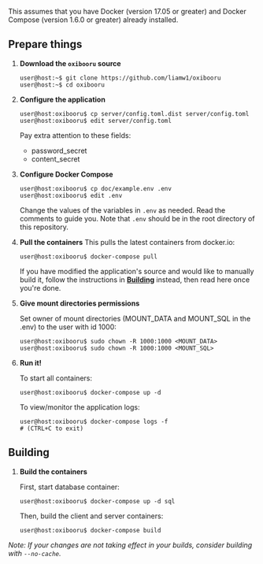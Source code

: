 This assumes that you have Docker (version 17.05 or greater)
and Docker Compose (version 1.6.0 or greater) already installed.

## Prepare things

1. **Download the `oxibooru` source**
    ```console
    user@host:~$ git clone https://github.com/liamw1/oxibooru
    user@host:~$ cd oxibooru
    ```

2. **Configure the application**
    ```console
    user@host:oxibooru$ cp server/config.toml.dist server/config.toml
    user@host:oxibooru$ edit server/config.toml
    ```
    Pay extra attention to these fields:

    - password_secret
    - content_secret

3. **Configure Docker Compose**
    ```console
    user@host:oxibooru$ cp doc/example.env .env
    user@host:oxibooru$ edit .env
    ```
    Change the values of the variables in `.env` as needed.
    Read the comments to guide you. Note that `.env` should be in the root
    directory of this repository.

4. **Pull the containers**
    This pulls the latest containers from docker.io:
    ```console
    user@host:oxibooru$ docker-compose pull
    ```
    If you have modified the application's source and would like to manually
    build it, follow the instructions in [**Building**](#Building) instead,
    then read here once you're done.

5. **Give mount directories permissions**

    Set owner of mount directories (MOUNT_DATA and MOUNT_SQL in the .env) to the user with id 1000:
    ```console
    user@host:oxibooru$ sudo chown -R 1000:1000 <MOUNT_DATA>
    user@host:oxibooru$ sudo chown -R 1000:1000 <MOUNT_SQL>
    ```

6. **Run it!**

    To start all containers:
    ```console
    user@host:oxibooru$ docker-compose up -d
    ```
    To view/monitor the application logs:
    ```console
    user@host:oxibooru$ docker-compose logs -f
    # (CTRL+C to exit)
    ```

## Building

1. **Build the containers**

    First, start database container:
    ```console
    user@host:oxibooru$ docker-compose up -d sql
    ```
    Then, build the client and server containers:
    ```console
    user@host:oxibooru$ docker-compose build
    ```

*Note: If your changes are not taking effect in your builds, consider building
with `--no-cache`.*